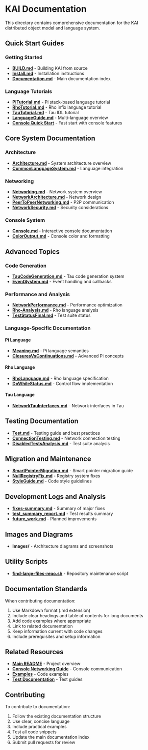 # KAI Documentation

This directory contains comprehensive documentation for the KAI distributed object model and language system.

## Quick Start Guides

### Getting Started
- **[BUILD.md](BUILD.md)** - Building KAI from source
- **[Install.md](Install.md)** - Installation instructions
- **[Documentation.md](Documentation.md)** - Main documentation index

### Language Tutorials
- **[PiTutorial.md](PiTutorial.md)** - Pi stack-based language tutorial
- **[RhoTutorial.md](RhoTutorial.md)** - Rho infix language tutorial  
- **[TauTutorial.md](TauTutorial.md)** - Tau IDL tutorial
- **[LanguageGuide.md](LanguageGuide.md)** - Multi-language overview
- **[Console Quick Start](../Source/App/Console/Source/QuickStartGuide.md)** - Fast start with console features

## Core System Documentation

### Architecture
- **[Architecture.md](Architecure.md)** - System architecture overview
- **[CommonLanguageSystem.md](CommonLanguageSystem.md)** - Language integration

### Networking
- **[Networking.md](Networking.md)** - Network system overview
- **[NetworkArchitecture.md](NetworkArchitecture.md)** - Network design
- **[PeerToPeerNetworking.md](PeerToPeerNetworking.md)** - P2P communication
- **[NetworkSecurity.md](NetworkSecurity.md)** - Security considerations

### Console System
- **[Console.md](Console.md)** - Interactive console documentation
- **[ColorOutput.md](ColorOutput.md)** - Console color and formatting

## Advanced Topics

### Code Generation
- **[TauCodeGeneration.md](TauCodeGeneration.md)** - Tau code generation system
- **[EventSystem.md](EventSystem.md)** - Event handling and callbacks

### Performance and Analysis
- **[NetworkPerformance.md](NetworkPerformance.md)** - Performance optimization
- **[Rho-Analysis.md](Rho-Analysis.md)** - Rho language analysis
- **[TestStatusFinal.md](TestStatusFinal.md)** - Test suite status

### Language-Specific Documentation

#### Pi Language
- **[Meaning.md](Meaning.md)** - Pi language semantics
- **[ClosuresVsContinuations.md](ClosuresVsContinuations.md)** - Advanced Pi concepts

#### Rho Language
- **[RhoLanguage.md](RhoLanguage.md)** - Rho language specification
- **[DoWhileStatus.md](DoWhileStatus.md)** - Control flow implementation

#### Tau Language
- **[NetworkTauInterfaces.md](NetworkTauInterfaces.md)** - Network interfaces in Tau

## Testing Documentation
- **[Test.md](Test.md)** - Testing guide and best practices
- **[ConnectionTesting.md](ConnectionTesting.md)** - Network connection testing
- **[DisabledTestsAnalysis.md](DisabledTestsAnalysis.md)** - Test suite analysis

## Migration and Maintenance
- **[SmartPointerMigration.md](SmartPointerMigration.md)** - Smart pointer migration guide
- **[NullRegistryFix.md](NullRegistryFix.md)** - Registry system fixes
- **[StyleGuide.md](StyleGuide.md)** - Code style guidelines

## Development Logs and Analysis
- **[fixes-summary.md](fixes-summary.md)** - Summary of major fixes
- **[test_summary_report.md](test_summary_report.md)** - Test results summary
- **[future_work.md](future_work.md)** - Planned improvements

## Images and Diagrams
- **Images/** - Architecture diagrams and screenshots

## Utility Scripts
- **[find-large-files-repo.sh](find-large-files-repo.sh)** - Repository maintenance script

## Documentation Standards

When contributing documentation:
1. Use Markdown format (.md extension)
2. Include clear headings and table of contents for long documents
3. Add code examples where appropriate
4. Link to related documentation
5. Keep information current with code changes
6. Include prerequisites and setup information

## Related Resources

- **[Main README](../README.md)** - Project overview
- **[Console Networking Guide](../CONSOLE_NETWORKING.md)** - Console communication
- **[Examples](../Examples/)** - Code examples
- **[Test Documentation](../Test/)** - Test guides

## Contributing

To contribute to documentation:
1. Follow the existing documentation structure
2. Use clear, concise language
3. Include practical examples
4. Test all code snippets
5. Update the main documentation index
6. Submit pull requests for review